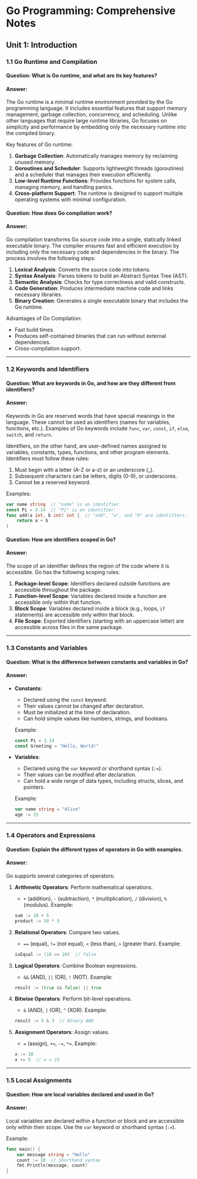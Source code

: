 # Go Programming: Comprehensive Notes

## Unit 1: Introduction

### 1.1 Go Runtime and Compilation

#### **Question**: What is Go runtime, and what are its key features?
#### **Answer**: 
The Go runtime is a minimal runtime environment provided by the Go programming language. It includes essential features that support memory management, garbage collection, concurrency, and scheduling. Unlike other languages that require large runtime libraries, Go focuses on simplicity and performance by embedding only the necessary runtime into the compiled binary.

Key features of Go runtime:
1. **Garbage Collection**: Automatically manages memory by reclaiming unused memory.
2. **Goroutines and Scheduler**: Supports lightweight threads (goroutines) and a scheduler that manages their execution efficiently.
3. **Low-level Runtime Functions**: Provides functions for system calls, managing memory, and handling panics.
4. **Cross-platform Support**: The runtime is designed to support multiple operating systems with minimal configuration.

#### **Question**: How does Go compilation work?
#### **Answer**:
Go compilation transforms Go source code into a single, statically linked executable binary. The compiler ensures fast and efficient execution by including only the necessary code and dependencies in the binary. The process involves the following steps:

1. **Lexical Analysis**: Converts the source code into tokens.
2. **Syntax Analysis**: Parses tokens to build an Abstract Syntax Tree (AST).
3. **Semantic Analysis**: Checks for type correctness and valid constructs.
4. **Code Generation**: Produces intermediate machine code and links necessary libraries.
5. **Binary Creation**: Generates a single executable binary that includes the Go runtime.

Advantages of Go Compilation:
- Fast build times.
- Produces self-contained binaries that can run without external dependencies.
- Cross-compilation support.

---

### 1.2 Keywords and Identifiers

#### **Question**: What are keywords in Go, and how are they different from identifiers?
#### **Answer**: 
Keywords in Go are reserved words that have special meanings in the language. These cannot be used as identifiers (names for variables, functions, etc.). Examples of Go keywords include `func`, `var`, `const`, `if`, `else`, `switch`, and `return`.

Identifiers, on the other hand, are user-defined names assigned to variables, constants, types, functions, and other program elements. Identifiers must follow these rules:
1. Must begin with a letter (A-Z or a-z) or an underscore (_).
2. Subsequent characters can be letters, digits (0-9), or underscores.
3. Cannot be a reserved keyword.

Examples:
```go
var name string  // "name" is an identifier.
const Pi = 3.14  // "Pi" is an identifier.
func add(a int, b int) int {  // "add", "a", and "b" are identifiers.
    return a + b
}
```

#### **Question**: How are identifiers scoped in Go?
#### **Answer**: 
The scope of an identifier defines the region of the code where it is accessible. Go has the following scoping rules:
1. **Package-level Scope**: Identifiers declared outside functions are accessible throughout the package.
2. **Function-level Scope**: Variables declared inside a function are accessible only within that function.
3. **Block Scope**: Variables declared inside a block (e.g., loops, `if` statements) are accessible only within that block.
4. **File Scope**: Exported identifiers (starting with an uppercase letter) are accessible across files in the same package.

---

### 1.3 Constants and Variables

#### **Question**: What is the difference between constants and variables in Go?
#### **Answer**: 
- **Constants**:
  - Declared using the `const` keyword.
  - Their values cannot be changed after declaration.
  - Must be initialized at the time of declaration.
  - Can hold simple values like numbers, strings, and booleans.

  Example:
  ```go
  const Pi = 3.14
  const Greeting = "Hello, World!"
  ```

- **Variables**:
  - Declared using the `var` keyword or shorthand syntax (`:=`).
  - Their values can be modified after declaration.
  - Can hold a wide range of data types, including structs, slices, and pointers.

  Example:
  ```go
  var name string = "Alice"
  age := 25
  ```

---

### 1.4 Operators and Expressions

#### **Question**: Explain the different types of operators in Go with examples.
#### **Answer**: 
Go supports several categories of operators:

1. **Arithmetic Operators**: Perform mathematical operations.
   - `+` (addition), `-` (subtraction), `*` (multiplication), `/` (division), `%` (modulus).
   Example:
   ```go
   sum := 10 + 5
   product := 10 * 5
   ```

2. **Relational Operators**: Compare two values.
   - `==` (equal), `!=` (not equal), `<` (less than), `>` (greater than).
   Example:
   ```go
   isEqual := (10 == 20)  // false
   ```

3. **Logical Operators**: Combine Boolean expressions.
   - `&&` (AND), `||` (OR), `!` (NOT).
   Example:
   ```go
   result := (true && false) || true
   ```

4. **Bitwise Operators**: Perform bit-level operations.
   - `&` (AND), `|` (OR), `^` (XOR).
   Example:
   ```go
   result := 5 & 3  // Binary AND
   ```

5. **Assignment Operators**: Assign values.
   - `=` (assign), `+=`, `-=`, `*=`.
   Example:
   ```go
   x := 10
   x += 5  // x = 15
   ```

---

### 1.5 Local Assignments

#### **Question**: How are local variables declared and used in Go?
#### **Answer**: 
Local variables are declared within a function or block and are accessible only within their scope. Use the `var` keyword or shorthand syntax (`:=`).

Example:
```go
func main() {
    var message string = "Hello"
    count := 10  // Shorthand syntax
    fmt.Println(message, count)
}
```
